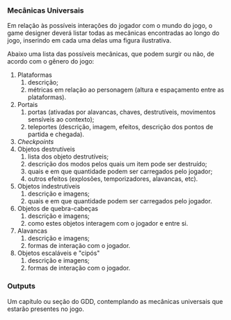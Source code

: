 ### Mecânicas Universais

Em relação às possíveis interações do jogador com o mundo do jogo, o game
designer deverá listar todas as mecânicas encontradas ao longo do jogo,
inserindo em cada uma delas uma figura ilustrativa.

Abaixo uma lista das possíveis mecânicas, que podem surgir ou não, de acordo
com o gênero do jogo:

1. Plataformas
	1. descrição;
	2. métricas em relação ao personagem (altura e espaçamento entre
	as plataformas).
2. Portais
	1. portas (ativadas por alavancas, chaves, destrutíveis, movimentos
	sensíveis ao contexto);
	2. teleportes (descrição, imagem, efeitos, descrição dos pontos de
	partida e chegada).
3. _Checkpoints_
4. Objetos destrutíveis
	1. lista dos objeto destrutíveis;
	1. descrição dos modos pelos quais um item pode ser destruído;
	1. quais e em que quantidade podem ser carregados pelo jogador;
	1. outros efeitos (explosões, temporizadores, alavancas, etc).
5. Objetos indestrutíveis
	1. descrição e imagens;
	1. quais e em que quantidade podem ser carregados pelo jogador.
6. Objetos de quebra-cabeças
	1. descrição e imagens;
	1. como estes objetos interagem com o jogador e entre si.
7. Alavancas
	1. descrição e imagens;
	1. formas de interação com o jogador.
8. Objetos escaláveis e "cipós"
	1. descrição e imagens;
	1. formas de interação com o jogador.

### Outputs

Um capítulo ou seção do GDD, contemplando as mecânicas universais que estarão
presentes no jogo.
